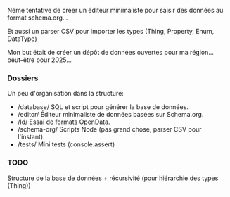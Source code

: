 Nème tentative de créer un éditeur minimaliste pour saisir des données au format schema.org...

Et aussi un parser CSV pour importer les types (Thing, Property, Enum, DataType)

Mon but était de créer un dépôt de données ouvertes pour ma région... peut-être pour 2025...

### Dossiers

Un peu d'organisation dans la structure:

 - /database/ SQL et script pour générer la base de données.
 - /editor/ Éditeur minimaliste de données basées sur Schema.org.
 - /ld/ Essai de formats OpenData.
 - /schema-org/ Scripts Node (pas grand chose, parser CSV pour l'instant).
 - /tests/ Mini tests (console.assert)

### TODO

Structure de la base de données + récursivité (pour hiérarchie des types (Thing))
